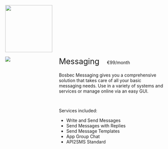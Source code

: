 <div>
    <p>
        <img class="service-logo" src="../res/bosbec_navbar_logo_svg.svg" />
    </p>
    <div class="service-width-100">
        <div class="service-image-container">
            <img class="service-image" src="https://s3-eu-west-1.amazonaws.com/help.bosbec.io/Service+Icons/Write+and+Send+Messages.png" />
        </div>
        <div class="service-padding">
            <div class="service-margin-bottom">
                <div class="service-header">Messaging</div>
                <div class="service-cost">€99/month</div>
            </div>
            <div>
                <p>Bosbec Messaging gives you a comprehensive solution that takes care of all your basic messaging needs. Use in a variety of systems and services or manage online via an easy GUI.</p>
                <br />
                <p>Services included:</p>
                <ul>
                    <li>Write and Send Messages</li>
                    <li>Send Messages with Replies</li>
                    <li>Send Message Templates</li>
                    <li>App Group Chat</li>
                    <li>API2SMS Standard</li>
                </ul>
            </div>
        </div>
    </div>
</div>
<style>
    .service-logo {
        width: 150px;
    }
    .service-float-right {
        float: right;
    }
    .service-width-100 {
        width: 100%;
    }
    .service-image-container {
        float: left;
        width: 30%;
    }
    .service-image {
        max-height: 100%;
        max-width: 100%;
    }
    .service-padding {
        overflow: hidden;
        padding-left: 20px;
    }
    .service-margin-bottom {
        margin-bottom: 20px;
    }
    .service-header {
        display: inline-block;
        font-size: 25px;
    }
    .service-cost {
        display: inline-block;
        padding-left: 20px;
    }
    text-component p:nth-child(1) {
        margin-bottom: 0px;
    }
</style>
